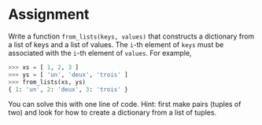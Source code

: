 # Assignment 

Write a function `from_lists(keys, values)` that constructs
a dictionary from a list of keys and a list of values.
The `i`-th element of `keys` must be associated with the `i`-th
element of `values`. For example,

```python
>>> xs = [ 1, 2, 3 ]
>>> ys = [ 'un', 'deux', 'trois' ]
>>> from_lists(xs, ys)
{ 1: 'un', 2: 'deux', 3: 'trois' }
```

You can solve this with one line of code. Hint: first make pairs (tuples of two)
and look for how to create a dictionary from a list of tuples.